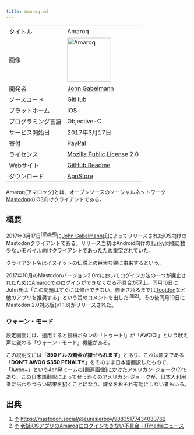 ```yaml
---
title: Amaroq.md
---
```

<div>

|                    |                                                                                                                                                                                                                                                                                 |
|--------------------|---------------------------------------------------------------------------------------------------------------------------------------------------------------------------------------------------------------------------------------------------------------------------------|
| タイトル           | Amaroq                                                                                                                                                                                                                                                                          |
| 画像               | [<img src="/images/thumb/a/ad/Amaroq.jpg/120px-Amaroq.jpg" srcset="/images/thumb/a/ad/Amaroq.jpg/180px-Amaroq.jpg 1.5x, /images/thumb/a/ad/Amaroq.jpg/240px-Amaroq.jpg 2x" width="120" height="120" alt="Amaroq" />](/%E3%83%95%E3%82%A1%E3%82%A4%E3%83%AB:Amaroq.jpg "Amaroq") |
| 開発者             | <a href="https://mastodon.social/@eurasierboy" rel="nofollow">John Gabelmann</a>                                                                                                                                                                                                |
| ソースコード       | <a href="https://github.com/ReticentJohn/Amaroq" rel="nofollow">GitHub</a>                                                                                                                                                                                                      |
| プラットホーム     | iOS                                                                                                                                                                                                                                                                             |
| プログラミング言語 | Objective-C                                                                                                                                                                                                                                                                     |
| サービス開始日     | 2017年3月17日                                                                                                                                                                                                                                                                   |
| 寄付               | <a href="https://paypal.me/floofdog" rel="nofollow">PayPal</a>                                                                                                                                                                                                                  |
| ライセンス         | [Mozilla Public License](/Mozilla_Public_License "Mozilla Public License") 2.0                                                                                                                                                                                                  |
| Webサイト          | <a href="https://github.com/ReticentJohn/Amaroq/blob/master/README.md" rel="nofollow">GitHub Readme</a>                                                                                                                                                                         |
| ダウンロード       | <a href="https://itunes.apple.com/us/app/amaroq-for-mastodon/id1214116200" rel="nofollow">AppStore</a>                                                                                                                                                                          |

  
Amaroq(アマロック)とは、オープンソースのソーシャルネットワーク[Mastodon](/Mastodon "Mastodon")のiOS向けクライアントである。

## 概要

2017年3月17日<sup>\[*[要出典](https://ja.wikipedia.org/wiki/Wikipedia:%E3%80%8C%E8%A6%81%E5%87%BA%E5%85%B8%E3%80%8D%E3%82%92%E3%82%AF%E3%83%AA%E3%83%83%E3%82%AF%E3%81%95%E3%82%8C%E3%81%9F%E6%96%B9%E3%81%B8 "w:Wikipedia:「要出典」をクリックされた方へ")*\]</sup>に[John Gabelmann](/John_Gabelmann "John Gabelmann (存在しないページ)")氏によってリリースされたiOS向けのMastodonクライアントである。リリース当初はAndroid向けの[Tusky](/Tusky "Tusky")同様に数少ないモバイル向けクライアントであったため重宝されていた。

クライアント名はイヌイットの伝説上の巨大な狼に由来するという。

2017年10月のMastodonバージョン2.0rcにおいてログイン方法の一つが廃止されたためにAmaroqでのログインができなくなる不具合が浮上。同月16日にJohn氏は「この問題はすぐには修正できない、修正されるまでは[Tootdon](/Tootdon "Tootdon")など他のアプリを推奨する」という旨のコメントを出した<sup>[\[1\]](#cite_note-1)[\[2\]](#cite_note-2)</sup>。その後同月19日にMastodon 2.0対応版(v1.1.6)がリリースされた。

### ウォーン・モード

設定画面には、適用すると投稿ボタンの「トゥート!」が「AWOO!」という吠え声に変わる「ウォーン・モード」機能がある。

この説明文には「**350ドルの罰金が課せられます**」とあり、これは原文である「**DON'T AWOO $350 PENALTY**」をそのまま日本語翻訳したもので、「<a href="https://knowyourmeme.com/memes/awoo" rel="nofollow">Awoo~</a>」という4ch発ミームの\[<a href="https://knowyourmeme.com/photos/910542-awoo" rel="nofollow">関連画像</a>\]にかけたアメリカン･ジョーク(?)であり、この日本語翻訳によってせっかくのアメリカン･ジョークが、日本人利用者に伝わりづらい結果を招くことになり、課金をおそれ有効にしない者もいる。

## 出典

<div>

1.  [↑](#cite_ref-1) <a href="https://mastodon.social/@eurasierboy/98835177434030762" rel="nofollow">https://mastodon.social/@eurasierboy/98835177434030762</a>
2.  [↑](#cite_ref-2) <a href="http://www.itmedia.co.jp/news/articles/1710/16/news052.html" rel="nofollow">老舗iOSアプリのAmaroqにログインできない不具合 - ITmediaニュース</a>

</div>

</div>
